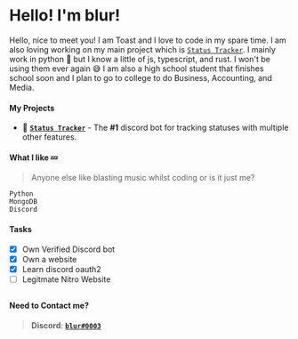 # Hello! I'm blur!

Hello, nice to meet you! I am Toast and I love to code in my spare time. I am also loving working on my main project which is [`Status Tracker`](https://discord.gg/ZhxmKhDqmx). I mainly work in python 🐍 but I know a little of js, typescript, and rust. I won't be using them ever again 😅 I am also a high school student that finishes school soon and I plan to go to college to do Business, Accounting, and Media.

#### My Projects
- 🤖 [**`Status Tracker`**](https://discord.gg/ZhxmKhDqmx) - The **#1** discord bot for tracking statuses with multiple other features.

#### What I like 💤
> Anyone else like blasting music whilst coding or is it just me?
```
Python
MongoDB
Discord
```
#### Tasks

- [x] Own Verified Discord bot
- [x] Own a website
- [x] Learn discord oauth2
- [ ] Legitmate Nitro Website
##
#### Need to Contact me? 
> **Discord**: [**`blur#0003`**](https://discord.gg/chats)
